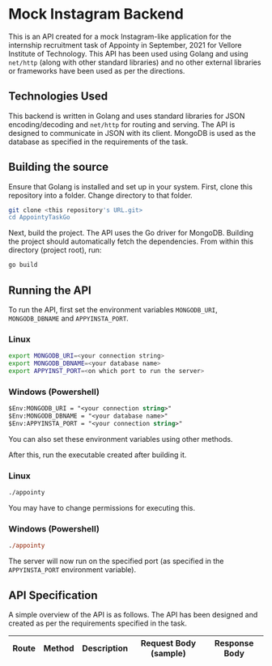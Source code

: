 # Mock Instagram Backend

This is an API created for a mock Instagram-like application for the internship recruitment task of Appointy in September, 2021 for Vellore Institute of Technology.
This API has been used using Golang and using `net/http` (along with other standard libraries) and no other external libraries or frameworks have been used as per the directions.

## Technologies Used

This backend is written in Golang and uses standard libraries for JSON encoding/decoding and `net/http` for routing and serving. The API is designed to communicate in JSON with its client.
MongoDB is used as the database as specified in the requirements of the task.

## Building the source
Ensure that Golang is installed and set up in your system.
First, clone this repository into a folder. Change directory to that folder.

```sh
git clone <this repository's URL.git>
cd AppointyTaskGo
```

Next, build the project. The API uses the Go driver for MongoDB. Building the project should automatically fetch the dependencies.
From within this directory (project root), run:

```sh
go build
```

## Running the API

To run the API, first set the environment variables `MONGODB_URI`, `MONGODB_DBNAME` and `APPYINSTA_PORT`.

### Linux

```sh
export MONGODB_URI=<your connection string>
export MONGODB_DBNAME=<your database name>
export APPYINST_PORT=<on which port to run the server>
```

### Windows (Powershell)
```ps
$Env:MONGODB_URI = "<your connection string>"
$Env:MONGODB_DBNAME = "<your database name>"
$Env:APPYINSTA_PORT = "<your connection string>"
```

You can also set these environment variables using other methods.

After this, run the executable created after building it.

### Linux
```sh
./appointy
```
You may have to change permissions for executing this.

### Windows (Powershell)
```ps
./appointy
```

The server will now run on the specified port (as specified in the `APPYINSTA_PORT` environment variable).

## API Specification

A simple overview of the API is as follows. The API has been designed and created as per the requirements specified in the task.


| Route | Method | Description | Request Body (sample) | Response Body |
| ------ | ------ | ------ | ------ | ------ |


